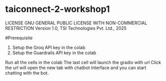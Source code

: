 # taiconnect-2-workshop1

LICENSE 
GNU GENERAL PUBLIC LICENSE WITH NON-COMMERCIAL RESTRICTION 
Version 1.0, TSI Technologies Pvt. Ltd., 2025

#Prerequisite
1) Setup the Groq API key in the colab
2) Setup the Guardrails API key in the colab


Run all the cells in the colab
The last cell will launch the gradio with url
Click the url will open the new tab with chatbot interface and you can start chatting with the bot.
